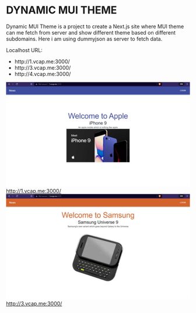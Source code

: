# DYNAMIC MUI THEME

Dynamic MUI Theme is a project to create a Next.js site where MUI theme can me fetch from server and show different theme based on different subdomains.
Here i am using dummyjson as server to fetch data.

Localhost URL: <br/>
<ul>
<li>http://1.vcap.me:3000/</li>
<li>http://3.vcap.me:3000/</li>
<li>http://4.vcap.me:3000/</li>
</ul>

![alt text](https://github.com/uddipan32/dynamic_mui_theme/blob/main/public/1.JPG)
http://1.vcap.me:3000/
![alt text](https://github.com/uddipan32/dynamic_mui_theme/blob/main/public/2.JPG)
http://3.vcap.me:3000/

